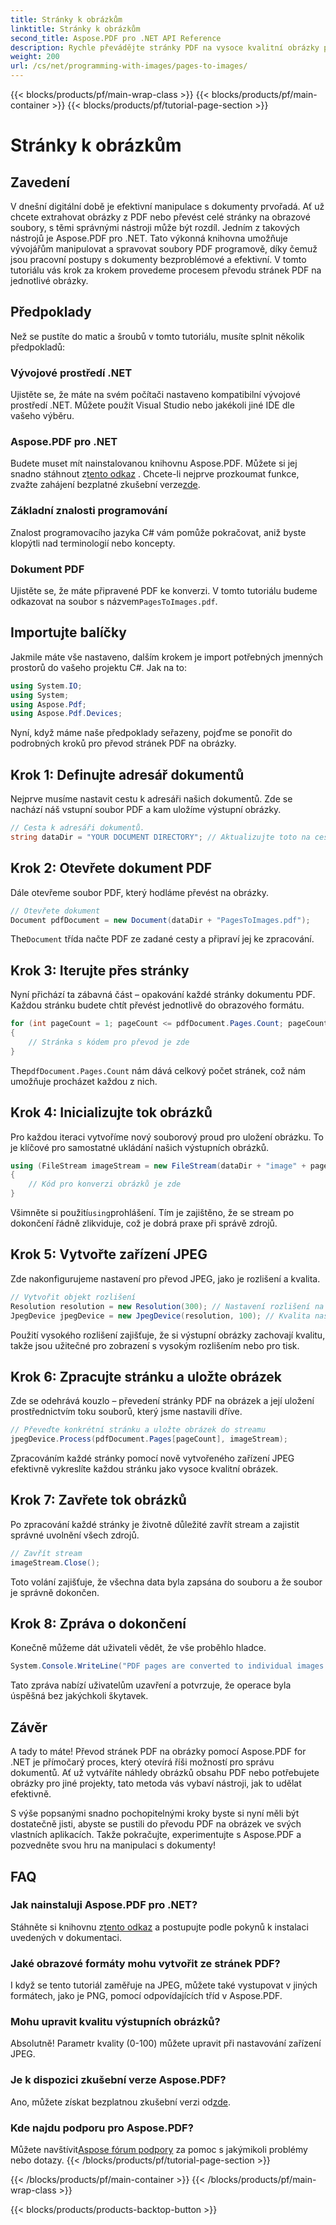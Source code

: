 ```yaml
---
title: Stránky k obrázkům
linktitle: Stránky k obrázkům
second_title: Aspose.PDF pro .NET API Reference
description: Rychle převádějte stránky PDF na vysoce kvalitní obrázky pomocí Aspose.PDF for .NET s tímto komplexním průvodcem krok za krokem.
weight: 200
url: /cs/net/programming-with-images/pages-to-images/
---
```


{{< blocks/products/pf/main-wrap-class >}}
{{< blocks/products/pf/main-container >}}
{{< blocks/products/pf/tutorial-page-section >}}

# Stránky k obrázkům

## Zavedení

V dnešní digitální době je efektivní manipulace s dokumenty prvořadá. Ať už chcete extrahovat obrázky z PDF nebo převést celé stránky na obrazové soubory, s těmi správnými nástroji může být rozdíl. Jedním z takových nástrojů je Aspose.PDF pro .NET. Tato výkonná knihovna umožňuje vývojářům manipulovat a spravovat soubory PDF programově, díky čemuž jsou pracovní postupy s dokumenty bezproblémové a efektivní. V tomto tutoriálu vás krok za krokem provedeme procesem převodu stránek PDF na jednotlivé obrázky.

## Předpoklady

Než se pustíte do matic a šroubů v tomto tutoriálu, musíte splnit několik předpokladů:

### Vývojové prostředí .NET

Ujistěte se, že máte na svém počítači nastaveno kompatibilní vývojové prostředí .NET. Můžete použít Visual Studio nebo jakékoli jiné IDE dle vašeho výběru.

### Aspose.PDF pro .NET

 Budete muset mít nainstalovanou knihovnu Aspose.PDF. Můžete si jej snadno stáhnout z[tento odkaz](https://releases.aspose.com/pdf/net/) . Chcete-li nejprve prozkoumat funkce, zvažte zahájení bezplatné zkušební verze[zde](https://releases.aspose.com/).

### Základní znalosti programování

Znalost programovacího jazyka C# vám pomůže pokračovat, aniž byste klopýtli nad terminologií nebo koncepty.

### Dokument PDF

 Ujistěte se, že máte připravené PDF ke konverzi. V tomto tutoriálu budeme odkazovat na soubor s názvem`PagesToImages.pdf`.

## Importujte balíčky

Jakmile máte vše nastaveno, dalším krokem je import potřebných jmenných prostorů do vašeho projektu C#. Jak na to:

```csharp
using System.IO;
using System;
using Aspose.Pdf;
using Aspose.Pdf.Devices;
```

Nyní, když máme naše předpoklady seřazeny, pojďme se ponořit do podrobných kroků pro převod stránek PDF na obrázky.

## Krok 1: Definujte adresář dokumentů

Nejprve musíme nastavit cestu k adresáři našich dokumentů. Zde se nachází náš vstupní soubor PDF a kam uložíme výstupní obrázky.

```csharp
// Cesta k adresáři dokumentů.
string dataDir = "YOUR DOCUMENT DIRECTORY"; // Aktualizujte toto na cestu k dokumentu
```

## Krok 2: Otevřete dokument PDF

Dále otevřeme soubor PDF, který hodláme převést na obrázky.

```csharp
// Otevřete dokument
Document pdfDocument = new Document(dataDir + "PagesToImages.pdf");
```

 The`Document` třída načte PDF ze zadané cesty a připraví jej ke zpracování.

## Krok 3: Iterujte přes stránky

Nyní přichází ta zábavná část – opakování každé stránky dokumentu PDF. Každou stránku budete chtít převést jednotlivě do obrazového formátu.

```csharp
for (int pageCount = 1; pageCount <= pdfDocument.Pages.Count; pageCount++)
{
    // Stránka s kódem pro převod je zde
}
```

 The`pdfDocument.Pages.Count` nám dává celkový počet stránek, což nám umožňuje procházet každou z nich.

## Krok 4: Inicializujte tok obrázků

Pro každou iteraci vytvoříme nový souborový proud pro uložení obrázku. To je klíčové pro samostatné ukládání našich výstupních obrázků.

```csharp
using (FileStream imageStream = new FileStream(dataDir + "image" + pageCount + "_out" + ".jpg", FileMode.Create))
{
    // Kód pro konverzi obrázků je zde
}
```

 Všimněte si použití`using`prohlášení. Tím je zajištěno, že se stream po dokončení řádně zlikviduje, což je dobrá praxe při správě zdrojů.

## Krok 5: Vytvořte zařízení JPEG

Zde nakonfigurujeme nastavení pro převod JPEG, jako je rozlišení a kvalita.

```csharp
// Vytvořit objekt rozlišení
Resolution resolution = new Resolution(300); // Nastavení rozlišení na 300 DPI
JpegDevice jpegDevice = new JpegDevice(resolution, 100); // Kvalita nastavena na 100
```

Použití vysokého rozlišení zajišťuje, že si výstupní obrázky zachovají kvalitu, takže jsou užitečné pro zobrazení s vysokým rozlišením nebo pro tisk.

## Krok 6: Zpracujte stránku a uložte obrázek

Zde se odehrává kouzlo – převedení stránky PDF na obrázek a její uložení prostřednictvím toku souborů, který jsme nastavili dříve.

```csharp
// Převeďte konkrétní stránku a uložte obrázek do streamu
jpegDevice.Process(pdfDocument.Pages[pageCount], imageStream);
```

Zpracováním každé stránky pomocí nově vytvořeného zařízení JPEG efektivně vykreslíte každou stránku jako vysoce kvalitní obrázek.

## Krok 7: Zavřete tok obrázků

Po zpracování každé stránky je životně důležité zavřít stream a zajistit správné uvolnění všech zdrojů.

```csharp
// Zavřít stream
imageStream.Close();
```

Toto volání zajišťuje, že všechna data byla zapsána do souboru a že soubor je správně dokončen.

## Krok 8: Zpráva o dokončení

Konečně můžeme dát uživateli vědět, že vše proběhlo hladce.

```csharp
System.Console.WriteLine("PDF pages are converted to individual images successfully!");
```

Tato zpráva nabízí uživatelům uzavření a potvrzuje, že operace byla úspěšná bez jakýchkoli škytavek.

## Závěr

A tady to máte! Převod stránek PDF na obrázky pomocí Aspose.PDF for .NET je přímočarý proces, který otevírá říši možností pro správu dokumentů. Ať už vytváříte náhledy obrázků obsahu PDF nebo potřebujete obrázky pro jiné projekty, tato metoda vás vybaví nástroji, jak to udělat efektivně.

S výše popsanými snadno pochopitelnými kroky byste si nyní měli být dostatečně jisti, abyste se pustili do převodu PDF na obrázek ve svých vlastních aplikacích. Takže pokračujte, experimentujte s Aspose.PDF a pozvedněte svou hru na manipulaci s dokumenty!

## FAQ

### Jak nainstaluji Aspose.PDF pro .NET?
 Stáhněte si knihovnu z[tento odkaz](https://releases.aspose.com/pdf/net/) a postupujte podle pokynů k instalaci uvedených v dokumentaci.

### Jaké obrazové formáty mohu vytvořit ze stránek PDF?
I když se tento tutoriál zaměřuje na JPEG, můžete také vystupovat v jiných formátech, jako je PNG, pomocí odpovídajících tříd v Aspose.PDF.

### Mohu upravit kvalitu výstupních obrázků?
Absolutně! Parametr kvality (0-100) můžete upravit při nastavování zařízení JPEG.

### Je k dispozici zkušební verze Aspose.PDF?
 Ano, můžete získat bezplatnou zkušební verzi od[zde](https://releases.aspose.com/).

### Kde najdu podporu pro Aspose.PDF?
 Můžete navštívit[Aspose fórum podpory](https://forum.aspose.com/c/pdf/10) za pomoc s jakýmikoli problémy nebo dotazy.
{{< /blocks/products/pf/tutorial-page-section >}}

{{< /blocks/products/pf/main-container >}}
{{< /blocks/products/pf/main-wrap-class >}}

{{< blocks/products/products-backtop-button >}}
